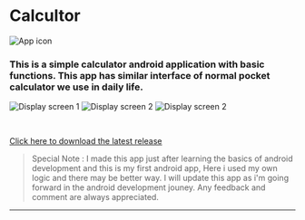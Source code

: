 # Calcultor
![App icon](https://github.com/im-arjun/Calculator/blob/master/Images/app_icon.png "App icon")
### This is a simple calculator android application with basic functions. This app has similar interface of normal pocket calculator we use in daily life.

![Display screen 1](https://github.com/im-arjun/Calculator/blob/master/Images/Screen1.png "Screenshot 1")
![Display screen 2](https://github.com/im-arjun/Calculator/blob/master/Images/Screen22.png "Screenshot 2")
![Display screen 2](https://github.com/im-arjun/Calculator/blob/master/Images/Screen2.png "Screenshot 2")


<pre>

</pre>

[Click here to download the latest release](https://github.com/im-arjun/Calculator/releases)


>Special Note : I made this app just after learning the basics of android development and this is my first android app, Here i used my own logic and there may be better way. I will update this app as i'm going forward in the android development jouney. Any feedback and comment are always appreciated.
---
